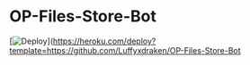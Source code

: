 # OP-Files-Store-Bot


[![Deploy](https://www.herokucdn.com/deploy/button.svg)](https://heroku.com/deploy?template=https://github.com/Luffyxdraken/OP-Files-Store-Bot
